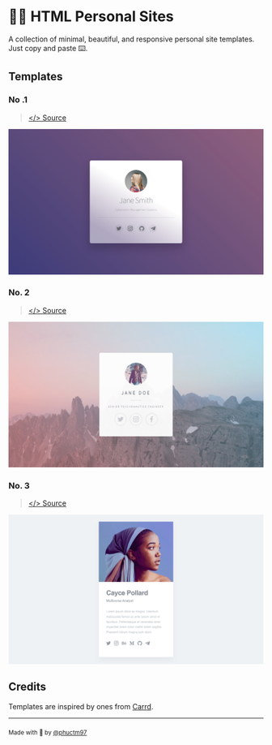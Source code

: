 # 🧑🏻 HTML Personal Sites

A collection of minimal, beautiful, and responsive personal site templates. Just copy and paste ⌨️.

## Templates

### No .1

> [</> Source](1.html)

![screenshot-1]

### No. 2

> [</> Source](2.html)

![screenshot-2]

### No. 3

> [</> Source](3.html)

![screenshot-3]

## Credits

Templates are inspired by ones from [Carrd].

---

<sub>Made with 💙 by [@phuctm97](https://twitter.com/phuctm97)</sub>

<!-- images -->

[screenshot-1]: assets/screenshots/1.png
[screenshot-2]: assets/screenshots/2.png
[screenshot-3]: assets/screenshots/3.png

<!-- links -->

[carrd]: https://carrd.co
